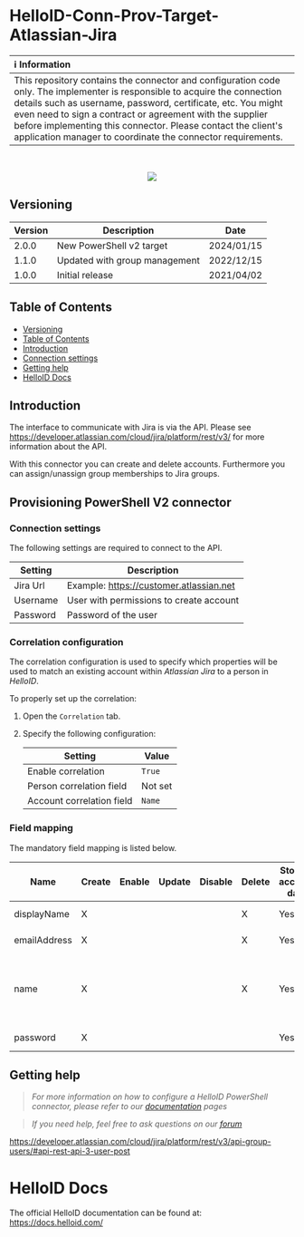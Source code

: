 # HelloID-Conn-Prov-Target-Atlassian-Jira

| :information_source: Information |
|:---------------------------|
| This repository contains the connector and configuration code only. The implementer is responsible to acquire the connection details such as username, password, certificate, etc. You might even need to sign a contract or agreement with the supplier before implementing this connector. Please contact the client's application manager to coordinate the connector requirements.       |

<br />
<p align="center">
  <img src="https://www.tools4ever.nl/connector-logos/atlassianjira-logo.png">
</p> 

## Versioning
| Version | Description | Date |
| - | - | - |
| 2.0.0   | New PowerShell v2 target | 2024/01/15 |
| 1.1.0   | Updated with group management | 2022/12/15  |
| 1.0.0   | Initial release | 2021/04/02  |

<!-- TABLE OF CONTENTS -->
## Table of Contents
- [Versioning](#versioning)
- [Table of Contents](#table-of-contents)
- [Introduction](#introduction)
- [Connection settings](#connection-settings)
- [Getting help](#getting-help)
- [HelloID Docs](#helloid-docs)

## Introduction
The interface to communicate with Jira is via the API. Please see https://developer.atlassian.com/cloud/jira/platform/rest/v3/ for more information about the API.

With this connector you can create and delete accounts. Furthermore you can assign/unassign group memberships to Jira groups.

## Provisioning PowerShell V2 connector

### Connection settings
The following settings are required to connect to the API.

| Setting     | Description |
| ------------ | ----------- |
| Jira Url | Example: https://customer.atlassian.net |
| Username | User with permissions to create account |
| Password | Password of the user |

### Correlation configuration

The correlation configuration is used to specify which properties will be used to match an existing account within _Atlassian Jira_ to a person in _HelloID_.

To properly set up the correlation:

1. Open the `Correlation` tab.

2. Specify the following configuration:

    | Setting                   | Value                                                  |
    | ------------------------- | ------------------------------------------------------ |
    | Enable correlation        | `True`                                                 |
    | Person correlation field  | Not set                                                |
    | Account correlation field | `Name`                                    |

### Field mapping
The mandatory field mapping is listed below.

| Name           | Create | Enable | Update | Disable | Delete | Store in account data | Default mapping                            | Mandatory | Comment                                        |
| -------------- | ------ | ------ | ------ | ------- | ------ | --------------------- | ------------------------------------------ | --------- | ---------------------------------------------- |
| displayName     | X      |        |       |         |  X      | Yes                   | Complex: [displayName.js](./Mapping/displayName.js)| Yes       |  |
| emailAddress     | X      |        |       |         | X       | Yes                   | Complex: [emailAddress.js](./Mapping/emailAddress.js)| Yes       |  |
| name     | X      |        |       |         | X       | Yes                   | Complex: [name.js](./Mapping/name.js)| Yes       | Used for Correlation and to store account data |
| password     | X      |        |       |         |        | Yes                   | Complex: [password.js](./Mapping/password.js)| Yes       |  |


## Getting help
> _For more information on how to configure a HelloID PowerShell connector, please refer to our [documentation](https://docs.helloid.com/hc/en-us/articles/360012518799-How-to-add-a-target-system) pages_

> _If you need help, feel free to ask questions on our [forum](https://forum.helloid.com)_

https://developer.atlassian.com/cloud/jira/platform/rest/v3/api-group-users/#api-rest-api-3-user-post

# HelloID Docs
The official HelloID documentation can be found at: https://docs.helloid.com/
